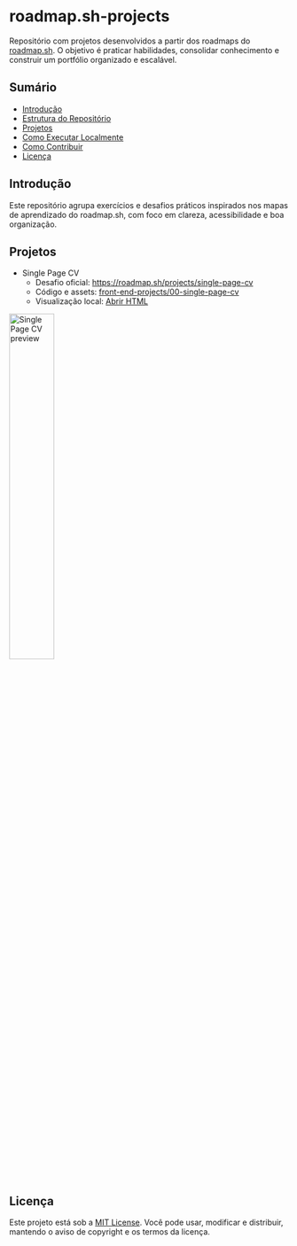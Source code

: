# roadmap.sh-projects

Repositório com projetos desenvolvidos a partir dos roadmaps do [roadmap.sh](https://roadmap.sh). O objetivo é praticar habilidades, consolidar conhecimento e construir um portfólio organizado e escalável.

## Sumário
- [Introdução](#introdução)
- [Estrutura do Repositório](#estrutura-do-repositório)
- [Projetos](#projetos)
- [Como Executar Localmente](#como-executar-localmente)
- [Como Contribuir](#como-contribuir)
- [Licença](#licença)

## Introdução
Este repositório agrupa exercícios e desafios práticos inspirados nos mapas de aprendizado do roadmap.sh, com foco em clareza, acessibilidade e boa organização.

## Projetos
- Single Page CV
  - Desafio oficial: https://roadmap.sh/projects/single-page-cv
  - Código e assets: [front-end-projects/00-single-page-cv](front-end-projects/00-single-page-cv/)
  - Visualização local: [Abrir HTML](front-end-projects/00-single-page-cv/00-single-page-cv.html)

<p align="left">
  <a href='./front-end-projects/00-single-page-cv/00-single-page-cv.html'>
    <img width="40%" src="https://i.imgur.com/MX6E6oc.png" alt="Single Page CV preview" />
  </a>
</p>

## Licença
Este projeto está sob a [MIT License](LICENSE). Você pode usar, modificar e distribuir, mantendo o aviso de copyright e os termos da licença.